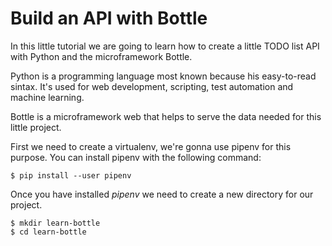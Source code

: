 # Build an API with Bottle

In this little tutorial we are going to learn how to create a little TODO list 
API with Python and the microframework Bottle.

Python is a programming language most known because his easy-to-read sintax. It's 
used for web development, scripting, test automation and machine learning.

Bottle is a microframework web that helps to serve the data needed for this little
 project.

First we need to create a virtualenv, we're gonna use pipenv for this purpose. 
You can install pipenv with the following command:

```$ pip install --user pipenv```

Once you have installed *pipenv* we need to create a new directory for our project.

```
$ mkdir learn-bottle
$ cd learn-bottle
```
